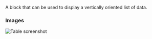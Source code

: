 A block that can be used to display a vertically oriented list of data.

### Images

![Table screenshot](https://gitlab.com/appsemble/appsemble/-/raw/0.32.1-test.14/config/assets/list.png)
